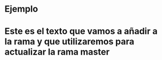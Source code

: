 # Ejemplo
# Este es el texto que vamos a añadir a la rama y que utilizaremos para actualizar la rama master

